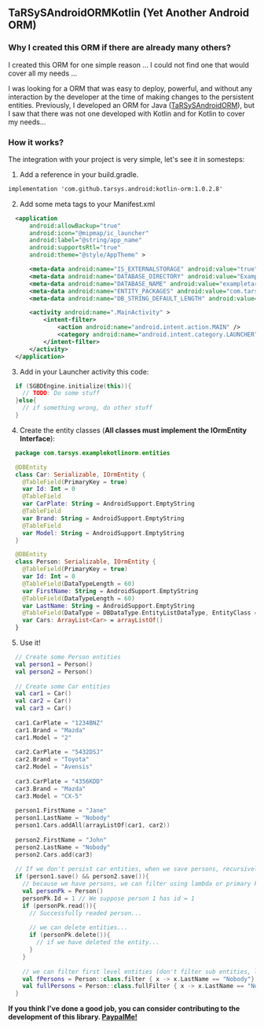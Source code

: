 ## TaRSySAndroidORMKotlin (Yet Another Android ORM)

### Why I created this ORM if there are already many others?

I created this ORM for one simple reason ... I could not find one that would cover all my needs ...

I was looking for a ORM that was easy to deploy, powerful, and without any interaction by the developer at the time of making changes to the persistent entities. Previously, I developed an ORM for Java ([TaRSySAndroidORM](http://tarsys.github.io/TaRSySAndroidORM/)), but I saw that there was not one developed with Kotlin and for Kotlin to cover my needs...

### How it works?

The integration with your project is very simple, let's see it in somesteps:

1. Add a reference in your build.gradle.
  ```markdown
  implementation 'com.github.tarsys.android:kotlin-orm:1.0.2.8'
  ```
2. Add some meta tags to your Manifest.xml
  ```xml
    <application
        android:allowBackup="true"
        android:icon="@mipmap/ic_launcher"
        android:label="@string/app_name"
        android:supportsRtl="true"
        android:theme="@style/AppTheme" >

        <meta-data android:name="IS_EXTERNALSTORAGE" android:value="true" />
        <meta-data android:name="DATABASE_DIRECTORY" android:value="ExampleTaRSySORM" />
        <meta-data android:name="DATABASE_NAME" android:value="exampletarsysorm.db" />
        <meta-data android:name="ENTITY_PACKAGES" android:value="com.tarsys.examplekotlinorm.entities" />
        <meta-data android:name="DB_STRING_DEFAULT_LENGTH" android:value="500" />

        <activity android:name=".MainActivity" >
            <intent-filter>
                <action android:name="android.intent.action.MAIN" />
                <category android:name="android.intent.category.LAUNCHER" />
            </intent-filter>
        </activity>
    </application>
  ```
3. Add in your Launcher activity this code:
  ```kotlin
    if (SGBDEngine.initialize(this)){
      // TODO: Do some stuff
    }else{
      // if something wrong, do other stuff
    }
  ```
4. Create the entity classes (**All classes must implement the IOrmEntity Interface**):
  ```kotlin
    package com.tarsys.examplekotlinorm.entities
  
    @DBEntity
    class Car: Serializable, IOrmEntity {
      @TableField(PrimaryKey = true)
      var Id: Int = 0
      @TableField
      var CarPlate: String = AndroidSupport.EmptyString
      @TableField
      var Brand: String = AndroidSupport.EmptyString
      @TableField
      var Model: String = AndroidSupport.EmptyString
    }
  
    @DBEntity
    class Person: Serializable, IOrmEntity {
      @TableField(PrimaryKey = true)
      var Id: Int = 0
      @TableField(DataTypeLength = 60)
      var FirstName: String = AndroidSupport.EmptyString
      @TableField(DataTypeLength = 60)
      var LastName: String = AndroidSupport.EmptyString
      @TableField(DataType = DBDataType.EntityListDataType, EntityClass = Car::class, CascadeDelete = true)
      var Cars: ArrayList<Car> = arrayListOf()
    }
  ```
5. Use it!
  ```kotlin
    // Create some Person entities
    val person1 = Person()
    val person2 = Person()
    
    // Create some Car entities
    val car1 = Car()
    val car2 = Car()
    val car3 = Car()
    
    car1.CarPlate = "1234BNZ"
    car1.Brand = "Mazda"
    car1.Model = "2"
    
    car2.CarPlate = "5432DSJ"
    car2.Brand = "Toyota"
    car2.Model = "Avensis"
    
    car3.CarPlate = "4356KDD"
    car3.Brand = "Mazda"
    car3.Model = "CX-5"
    
    person1.FirstName = "Jane"
    person1.LastName = "Nobody"
    person1.Cars.addAll(arrayListOf(car1, car2))
    
    person2.FirstName = "John"
    person2.LastName = "Nobody"
    person2.Cars.add(car3)
    
    // If we don't persist car entities, when we save persons, recursivelly save the cars too
    if (person1.save() && person2.save()){
      // because we have persons, we can filter using lambda or primary key loads...
      val personPk = Person()
      personPk.Id = 1 // We suppose person 1 has id = 1
      if (personPk.read()){
        // Successfully readed person...
              
        // we can delete entities...
        if (personPk.delete()){
          // if we have deleted the entity...
        }
      }
      
      // we can filter first level entities (don't filter sub entities, like arrays...)
      val fPersons = Person::class.filter { x -> x.LastName == "Nobody"} // returns a soft loaded entities (subentities, only with ids)
      val fullPersons = Person::class.fullFilter { x -> x.LastName == "Nobody"} // returns a full loaded entities      
    }
  ```

**If you think I've done a good job, you can consider contributing to the development of this library. [PaypalMe!](https://www.paypal.me/afalabarce)**

